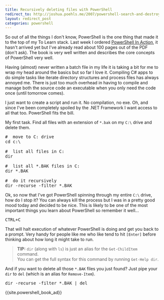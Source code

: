 ```yaml
---
title: Recursively deleting files with PowerShell
redirect_to: http://joshua.poehls.me/2007/powershell-search-and-destroy
layout: redirect_post
categories: powershell
---
```


So out of all the things I don't know, PowerShell is the one thing that made it to the top of my To Learn stack. Last week I ordered [PowerShell In Action](http://www.amazon.com/Windows-PowerShell-Action-Bruce-Payette/dp/1932394907/ref=pd_bbs_sr_1/102-7531966-1417704?ie=UTF8&s=books&qid=1177382702&sr=8-1), it hasn't arrived yet but I've already read about 100 pages out of the PDF (don't ask). The book is very well written and describes the core concepts of PowerShell very well.

Having (almost) never written a batch file in my life it is taking a bit for me to wrap my head around the basics but so far I love it. Compiling C# apps to do simple tasks like iterate directory structures and process files has always annoyed me. There is just too much overhead in having to compile and manage both the source code an executable when you only need the code once (until tomorrow comes).

I just want to create a script and run it. No compilation, no exe. Oh, and since I've been completely spoiled by the .NET Framework I want access to all that too. PowerShell fits the bill.

My first task. Find all files with an extension of `*.bak` on my `C:\` drive and delete them.

<pre>
#  move to C: drive
cd c:\

#  list all files in C:
dir

#  list all *.BAK files in C:
dir *.BAK

#  do it recursively
dir -recurse -filter *.BAK
</pre>

Ok, so now that I've got PowerShell spinning through my entire `C:\` drive, how do I stop it? You can always kill the process but I was in a pretty good mood today and decided to be nice. This is likely to be one of the most important things you learn about PowerShell so remember it well...

<pre>
CTRL+C
</pre>

That will halt execution of whatever PowerShell is doing and get you back to a prompt. Very handy for people like me who like tend to hit `[Enter]` before thinking about how long it might take to run.

> **TIP:** `dir` (along with `ls`) is just an alias for the `Get-ChildItem` command.  
> You can get the full syntax for this command by running `Get-Help dir`.

And if you want to delete all those `*.BAK` files you just found? Just pipe your `dir` to `del` (which is an alias for `Remove-Item`).

<pre>
dir -recurse -filter *.BAK | del
</pre>

{{site.powershell_book_ad}}
